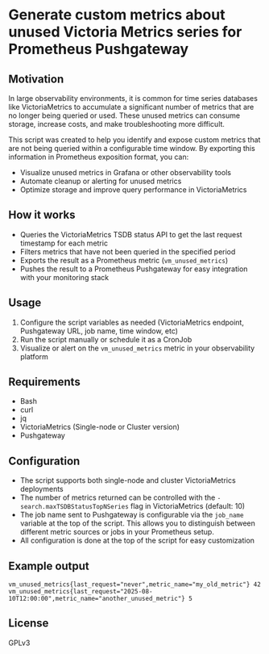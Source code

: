 # Generate custom metrics about unused Victoria Metrics series for Prometheus Pushgateway

## Motivation

In large observability environments, it is common for time series databases like VictoriaMetrics to accumulate a significant number of metrics that are no longer being queried or used. These unused metrics can consume storage, increase costs, and make troubleshooting more difficult.

This script was created to help you identify and expose custom metrics that are not being queried within a configurable time window. By exporting this information in Prometheus exposition format, you can:

- Visualize unused metrics in Grafana or other observability tools
- Automate cleanup or alerting for unused metrics
- Optimize storage and improve query performance in VictoriaMetrics

## How it works

- Queries the VictoriaMetrics TSDB status API to get the last request timestamp for each metric
- Filters metrics that have not been queried in the specified period
- Exports the result as a Prometheus metric (`vm_unused_metrics`)
- Pushes the result to a Prometheus Pushgateway for easy integration with your monitoring stack

## Usage

1. Configure the script variables as needed (VictoriaMetrics endpoint, Pushgateway URL, job name, time window, etc)
2. Run the script manually or schedule it as a CronJob
3. Visualize or alert on the `vm_unused_metrics` metric in your observability platform

## Requirements

- Bash
- curl
- jq
- VictoriaMetrics (Single-node or Cluster version)
- Pushgateway

## Configuration

- The script supports both single-node and cluster VictoriaMetrics deployments
- The number of metrics returned can be controlled with the `-search.maxTSDBStatusTopNSeries` flag in VictoriaMetrics (default: 10)
- The job name sent to Pushgateway is configurable via the `job_name` variable at the top of the script. This allows you to distinguish between different metric sources or jobs in your Prometheus setup.
- All configuration is done at the top of the script for easy customization

## Example output

```
vm_unused_metrics{last_request="never",metric_name="my_old_metric"} 42
vm_unused_metrics{last_request="2025-08-10T12:00:00",metric_name="another_unused_metric"} 5
```

## License

GPLv3
